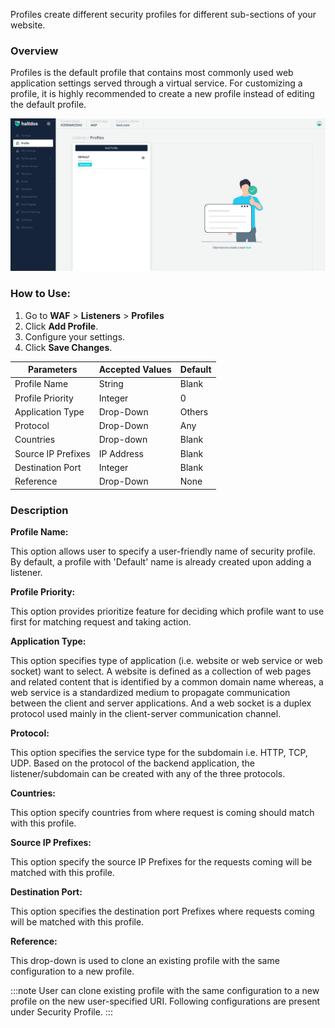 Profiles create different security profiles for different sub-sections of your website.

### Overview
Profiles is the default profile that contains most commonly used web application settings served through a virtual service. For customizing a profile, it is highly recommended to create a new profile instead of editing the default profile. 

![Profiles.png](/img/waf/v2/profile.png)

### How to Use:
1. Go to **WAF** > **Listeners** > **Profiles**
2. Click **Add Profile**.
3. Configure your settings.
4. Click **Save Changes**.
   
| Parameters         | Accepted Values | Default |
|--------------------|-----------------|---------|
| Profile Name       | String          | Blank   |
| Profile Priority   | Integer         | 0       |
| Application Type   | Drop-Down       | Others  |
| Protocol           | Drop-Down       | Any     |
| Countries          | Drop-down       | Blank   |
| Source IP Prefixes | IP Address      | Blank   |
| Destination Port   | Integer         | Blank   |
| Reference          | Drop-Down       | None    |


### Description

**Profile Name:**

This option allows user to specify a user-friendly name of security profile. By default, a profile with 'Default' name is already created upon adding a listener.

**Profile Priority:**

This option provides prioritize feature for deciding which profile want to use first for matching request and taking action.

**Application Type:**

This option specifies type of application (i.e. website or web service or web socket) want to select. A website is defined as a collection of web pages and related content that is identified by a common domain name whereas, a web service is a standardized medium to propagate communication between the client and server applications. And a web socket is a duplex protocol used mainly in the client-server communication channel.

**Protocol:**

This option specifies the service type for the subdomain i.e. HTTP, TCP, UDP. Based on the protocol of the backend application, the listener/subdomain can be created with any of the three protocols. 

**Countries:**

This option specify countries from where request is coming should match with this profile.

**Source IP Prefixes:**

This option specify the source IP Prefixes for the requests coming will be matched with this profile.

**Destination Port:**

This option specifies the destination port Prefixes where requests coming will be matched with this profile.

**Reference:**

This drop-down is used to clone an existing profile with the same configuration to a new profile.

:::note
User can clone existing profile with the same configuration to a new profile on the new user-specified URI.
Following configurations are present under Security Profile.
:::
